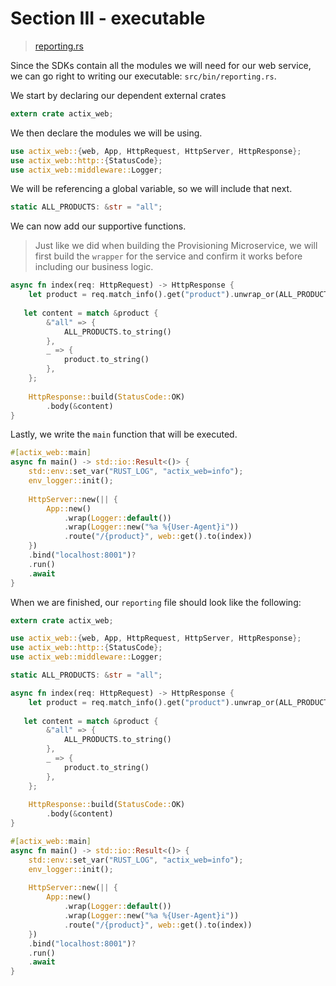 # Section III - executable

> [reporting.rs](../rust-daas/src/bin/reporting.rs)

Since the SDKs contain all the modules we will need for our web service, we can go right to writing our executable: `src/bin/reporting.rs`.

We start by declaring our dependent external crates

```rust
extern crate actix_web;
```

We then declare the modules we will be using.

```rust
use actix_web::{web, App, HttpRequest, HttpServer, HttpResponse};
use actix_web::http::{StatusCode};
use actix_web::middleware::Logger;
```

We will be referencing a global variable, so we will include that next.

```rust
static ALL_PRODUCTS: &str = "all";
```

We can now add our supportive functions.

> Just like we did when building the Provisioning Microservice, we will first build the `wrapper` for the service and confirm it works before including our business logic.

```rust
async fn index(req: HttpRequest) -> HttpResponse {
    let product = req.match_info().get("product").unwrap_or(ALL_PRODUCTS);
    
   let content = match &product {
        &"all" => {
            ALL_PRODUCTS.to_string()
        },
        _ => {
            product.to_string()
        },
    };
    
    HttpResponse::build(StatusCode::OK)
        .body(&content)
}
```

Lastly, we write the `main` function that will be executed.

```rust
#[actix_web::main]
async fn main() -> std::io::Result<()> {
    std::env::set_var("RUST_LOG", "actix_web=info");
    env_logger::init();
    
    HttpServer::new(|| {
        App::new()
            .wrap(Logger::default())
            .wrap(Logger::new("%a %{User-Agent}i"))
            .route("/{product}", web::get().to(index))
    })
    .bind("localhost:8001")?
    .run()
    .await
}
```

When we are finished, our `reporting` file should look like the following:

```rust
extern crate actix_web;

use actix_web::{web, App, HttpRequest, HttpServer, HttpResponse};
use actix_web::http::{StatusCode};
use actix_web::middleware::Logger;

static ALL_PRODUCTS: &str = "all";

async fn index(req: HttpRequest) -> HttpResponse {
    let product = req.match_info().get("product").unwrap_or(ALL_PRODUCTS);
    
   let content = match &product {
        &"all" => {
            ALL_PRODUCTS.to_string()
        },
        _ => {
            product.to_string()
        },
    };
    
    HttpResponse::build(StatusCode::OK)
        .body(&content)
}

#[actix_web::main]
async fn main() -> std::io::Result<()> {
    std::env::set_var("RUST_LOG", "actix_web=info");
    env_logger::init();
    
    HttpServer::new(|| {
        App::new()
            .wrap(Logger::default())
            .wrap(Logger::new("%a %{User-Agent}i"))
            .route("/{product}", web::get().to(index))
    })
    .bind("localhost:8001")?
    .run()
    .await
}
```
